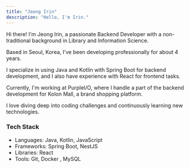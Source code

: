 ```yaml
---
title: "Jeong Irin"
description: "Hello, I'm Irin."
---
```


Hi there! I'm Jeong Irin, a passionate Backend Developer with a non-traditional background in Library and Information Science. 

Based in Seoul, Korea, I've been developing professionally for about 4 years.

I specialize in using Java and Kotlin with Spring Boot for backend development, and I also have experience with React for frontend tasks.

Currently, I'm working at PurpleI/O, where I handle a part of the backend development for Kolon Mall, a brand shopping platform.

I love diving deep into coding challenges and continuously learning new technologies.

### Tech Stack
* Languages: Java, Kotlin, JavaScript
* Frameworks: Spring Boot, NestJS
* Libraries: React
* Tools: Git, Docker , MySQL